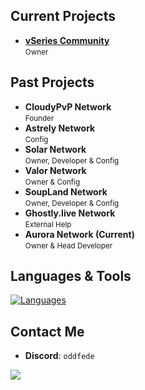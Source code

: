 ## Current Projects

- **[vSeries Community](https://discord.gg/vseries)**  
  <small>Owner</small>

## Past Projects
- **CloudyPvP Network**  
  <small>Founder</small>
- **Astrely Network**  
  <small>Config</small>
- **Solar Network**  
  <small>Owner, Developer & Config</small>
- **Valor Network**  
  <small>Owner & Config</small>
- **SoupLand Network**  
  <small>Owner, Developer & Config</small>
- **Ghostly.live Network**  
  <small>External Help</small>
- **Aurora Network (Current)**  
  <small>Owner & Head Developer</small>
  
## Languages & Tools

[![Languages](https://skillicons.dev/icons?i=java,mongodb,redis,github)](https://skillicons.dev)

## Contact Me

- **Discord**: `oddfede`

![](https://komarev.com/ghpvc/?username=bhopfede&color=006619)
